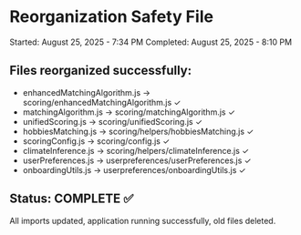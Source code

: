# Reorganization Safety File
Started: August 25, 2025 - 7:34 PM
Completed: August 25, 2025 - 8:10 PM

## Files reorganized successfully:
- enhancedMatchingAlgorithm.js → scoring/enhancedMatchingAlgorithm.js ✓
- matchingAlgorithm.js → scoring/matchingAlgorithm.js ✓
- unifiedScoring.js → scoring/unifiedScoring.js ✓
- hobbiesMatching.js → scoring/helpers/hobbiesMatching.js ✓
- scoringConfig.js → scoring/config.js ✓
- climateInference.js → scoring/helpers/climateInference.js ✓
- userPreferences.js → userpreferences/userPreferences.js ✓
- onboardingUtils.js → userpreferences/onboardingUtils.js ✓

## Status: COMPLETE ✅
All imports updated, application running successfully, old files deleted.